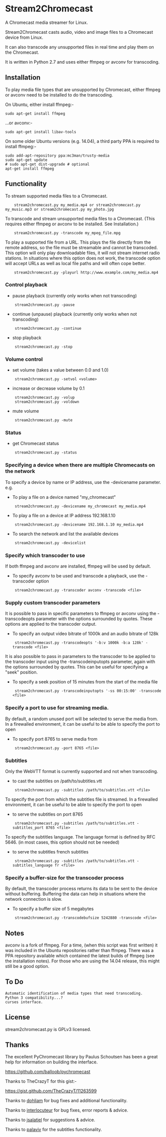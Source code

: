 Stream2Chromecast
=================

A Chromecast media streamer for Linux.

Stream2Chromecast casts audio, video and image files to a Chromecast device from Linux.

It can also transcode any unsupported files in real time and play them on the Chromecast.

It is written in Python 2.7 and uses either ffmpeg or avconv for transcoding.




Installation
------------
To play media file types that are unsupported by Chromecast, either ffmpeg or avconv need to be installed to do the transcoding.

On Ubuntu, either install ffmpeg:-

    sudo apt-get install ffmpeg

...or avconv:-

    sudo apt-get install libav-tools
   
   
On some older Ubuntu versions (e.g. 14.04), a third party PPA is required to install ffmpeg:-

    sudo add-apt-repository ppa:mc3man/trusty-media
    sudo apt-get update
    # sudo apt-get dist-upgrade # optional
    apt-get install ffmpeg
   



Functionality
-------------
To stream supported media files to a Chromecast.

        stream2chromecast.py my_media.mp4 or stream2chromecast.py my_music.mp3 or stream2chromecast.py my_photo.jpg


To transcode and stream unsupported media files to a Chromecast.
    (This requires either ffmpeg or avconv to be installed. See Installation.)

        stream2chromecast.py -transcode my_mpeg_file.mpg

To play a supported file from a URL.
    This plays the file directly from the remote address, so the file must be streamable and cannot be transcoded. This option will only play downloadable files, it will not stream internet radio stations. In situations where this option does not work, the transcode option will accept URLs as well as local file paths and will often cope better.

        stream2chromecast.py -playurl http://www.example.com/my_media.mp4


### Control playback

 - pause playback (currently only works when not transcoding)
   
        stream2chromecast.py -pause
       
 - continue (unpause) playback (currently only works when not transcoding)
   
        stream2chromecast.py -continue
       
 - stop playback
   
        stream2chromecast.py -stop  


### Volume control

 - set volume (takes a value between 0.0 and 1.0)

        stream2chromecast.py -setvol <volume>

 - increase or decrease volume by 0.1
 
        stream2chromecast.py -volup
        stream2chromecast.py -voldown
        
 - mute volume

        stream2chromecast.py -mute
        
        
          
### Status

 - get Chromecast status

        stream2chromecast.py -status
        
        
### Specifying a device when there are multiple Chromecasts on the network
To specify a device by name or IP address, use the -devicename parameter.
e.g.

 - To play a file on a device named "my_chromecast"
 
        stream2chromecast.py -devicename my_chromecast my_media.mp4

 - To play a file on a device at IP address 192.168.1.10
 
        stream2chromecast.py -devicename 192.168.1.10 my_media.mp4

 - To search the network and list the available devices
        
        stream2chromecast.py -devicelist


### Specify which transcoder to use
If both ffmpeg and avconv are installed, ffmpeg will be used by default. 

 - To specify avconv to be used and transcode a playback, use the -transcoder option

        stream2chromecast.py -transcoder avconv -transcode <file>
        

### Supply custom transcoder parameters
It is possible to pass in specific parameters to ffmpeg or avconv using the -transcodeopts parameter with the options surrounded by quotes.
These options are applied to the transcoder output.

 - To specify an output video bitrate of 1000k and an audio bitrate of 128k

        stream2chromecast.py -transcodeopts '-b:v 1000k -b:a 128k' -transcode <file>
        
It is also possible to pass in parameters to the transcoder to be applied to the transcoder input using the -transcodeinputopts parameter, again with the options surrounded by quotes. This can be useful for specifying a "seek" position.

 - To specify a seek position of 15 minutes from the start of the media file
 
        stream2chromecast.py -transcodeinputopts '-ss 00:15:00' -transcode <file>
        
            
### Specify a port to use for streaming media.
By default, a random unused port will be selected to serve the media from. In a firewalled environment, it can be useful to be able to specify the port to open

 - To specify port 8765 to serve media from
 
        stream2chromecast.py -port 8765 <file>


### Subtitles
Only the WebVTT format is currently supported and not when transcoding.

 - to cast the subtitles on /path/to/subtitles.vtt

        stream2chromecast.py -subtitles /path/to/subtitles.vtt <file>


To specify the port from which the subtitles file is streamed. In a firewalled environment, it can be useful to be able to specify the port to open

 - to serve the subtitles on port 8765

        stream2chromecast.py -subtitles /path/to/subtitles.vtt -subtitles_port 8765 <file>


To specify the subtitles language. The language format is defined by RFC 5646. (in most cases, this option should not be needed)

 - to serve the subtitles french subtitles
 
        stream2chromecast.py -subtitles /path/to/subtitles.vtt -subtitles_language fr <file>
    
    
    
### Specify a buffer-size for the transcoder process
By default, the transcoder process returns its data to be sent to the device without buffering. Buffering the data can help in situations where the network connection is slow.

 - To specify a buffer size of 5 megabytes

        stream2chromecast.py -transcodebufsize 5242880 -transcode <file>

 

Notes
-----
avconv is a fork of ffmpeg. For a time, (when this script was first written) it was included in the Ubuntu repositories rather than ffmpeg. There was a PPA repository available which contained the latest builds of ffmpeg (see the installation notes). For those who are using the 14.04 release, this might still be a good option.


To Do
-----
    Automatic identification of media types that need transcoding.
    Python 3 compatibility...?
    curses interface.
    

License
-------
stream2chromecast.py is GPLv3 licensed.



Thanks
------
The excellent PyChromecast library by Paulus Schoutsen has been a great help for information on building the interface.

https://github.com/balloob/pychromecast


Thanks to TheCrazyT for this gist:-

https://gist.github.com/TheCrazyT/11263599


Thanks to [dohliam](https://github.com/dohliam) for bug fixes and additional functionality.

Thanks to [interlocuteur](https://github.com/interlocuteur) for bug fixes, error reports & advice.

Thanks to [jsalatiel](https://github.com/jsalatiel) for suggestions & advice.

Thanks to [palaviv](https://github.com/palaviv) for the subtitles functionality.

